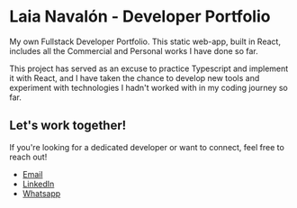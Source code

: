 # Laia Navalón - Developer Portfolio

My own Fullstack Developer Portfolio. This static web-app, built in React, includes all the Commercial and Personal works I have done so far.

This project has served as an excuse to practice Typescript and implement it with React, and I have taken the chance to develop new tools and experiment with technologies I hadn't worked with in my coding journey so far.

<!-- URLs examples

- [@vitejs/plugin-react](https://github.com/vitejs/vite-plugin-react/blob/main/packages/plugin-react/README.md)
- [Babel](https://babeljs.io/) -->

## Let's work together!

If you're looking for a dedicated developer or want to connect, feel free to reach out!

- [Email](mailto:laianavalon@gmail.com)
- [LinkedIn](https://www.linkedin.com/in/laianavalonarxe/)
- [Whatsapp](https://api.whatsapp.com/send/?phone=34620182796)

<!-- - Configure the top-level `parserOptions` property like this:

```js
export default {
  // other rules...
  parserOptions: {
    ecmaVersion: "latest",
    sourceType: "module",
    project: ["./tsconfig.json", "./tsconfig.node.json"],
    tsconfigRootDir: __dirname,
  },
};
```

- Replace `plugin:@typescript-eslint/recommended` to `plugin:@typescript-eslint/recommended-type-checked` or `plugin:@typescript-eslint/strict-type-checked`
- Optionally add `plugin:@typescript-eslint/stylistic-type-checked`
- Install [eslint-plugin-react](https://github.com/jsx-eslint/eslint-plugin-react) and add `plugin:react/recommended` & `plugin:react/jsx-runtime` to the `extends` list -->
